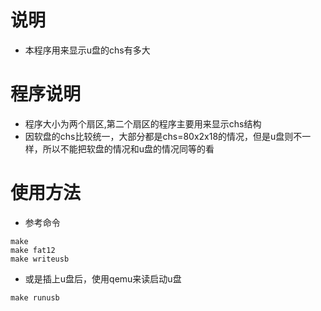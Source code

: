# 说明
+ 本程序用来显示u盘的chs有多大
# 程序说明
+ 程序大小为两个扇区,第二个扇区的程序主要用来显示chs结构
+ 因软盘的chs比较统一，大部分都是chs=80x2x18的情况，但是u盘则不一样，所以不能把软盘的情况和u盘的情况同等的看
# 使用方法
+ 参考命令

```text
make
make fat12
make writeusb
```
+ 或是插上u盘后，使用qemu来读启动u盘

```text
make runusb
```
